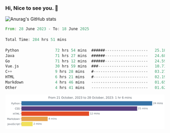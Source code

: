 ### Hi, Nice to see you. 👋

<!--
**EtherFin/EtherFin** is a ✨ _special_ ✨ repository because its `README.md` (this file) appears on your GitHub profile.

Here are some ideas to get you started:

- 🔭 I’m currently working on ...
- 🌱 I’m currently learning ...
- 👯 I’m looking to collaborate on ...
- 🤔 I’m looking for help with ...
- 💬 Ask me about ...
- 📫 How to reach me: ...
- 😄 Pronouns: ...
- ⚡ Fun fact: ...
-->


![Anurag's GitHub stats](https://github-readme-stats.vercel.app/api?username=EtherFin&bg_color=30,e96443,e97f43,e99943,e9b443,e9ce43,e9e843,d3e943,bee943,a9e943,94e943&title_color=fff&text_color=000&show_icons=true&icon_color=000)


<!--START_SECTION:waka-->

```rust
From: 28 June 2023 - To: 18 June 2025

Total Time: 284 hrs 51 mins

Python                72 hrs 54 mins  ######-------------------   25.18 %
Java                  71 hrs 27 mins  ######-------------------   24.68 %
Go                    71 hrs 12 mins  ######-------------------   24.59 %
Vue.js                30 hrs 59 mins  ###----------------------   10.71 %
C++                   9 hrs 28 mins   #------------------------   03.27 %
HTML                  6 hrs 21 mins   #------------------------   02.19 %
Markdown              4 hrs 46 mins   -------------------------   01.65 %
Other                 4 hrs 41 mins   -------------------------   01.62 %
```

<!--END_SECTION:waka-->

<img
  src="https://github.com/EtherFin/EtherFin/blob/master/images/stat.svg"
  alt="Work Dashboard"
/>

